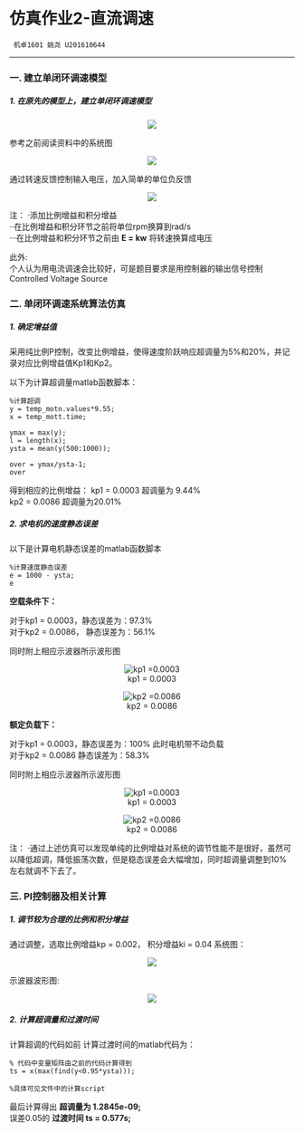 # 仿真作业2-直流调速

     机卓1601 姚尧 U201610644    

---
### 一. 建立单闭环调速模型

##### 1. 在原先的模型上，建立单闭环调速模型
<div align=center>

![](https://raw.githubusercontent.com/Simon142857/homework/master/U201610644/仿真作业2-直流调速/figure/system_2.png )
</div>
参考之前阅读资料中的系统图

<div align=center>

![](https://raw.githubusercontent.com/Simon142857/homework/master/U201610644/仿真作业2-直流调速/figure/system_1.png )
</div>


通过转速反馈控制输入电压，加入简单的单位负反馈

<div align=center>

![](https://raw.githubusercontent.com/Simon142857/homework/master/U201610644/仿真作业2-直流调速/figure/system_3.png )
</div>

注： 
·添加比例增益和积分增益  
··在比例增益和积分环节之前将单位rpm换算到rad/s  
···在比例增益和积分环节之前由 **E = kw** 将转速换算成电压  

此外:  
个人认为用电流调速会比较好，可是题目要求是用控制器的输出信号控制Controlled Voltage Source


### 二. 单闭环调速系统算法仿真
##### 1. 确定增益值

采用纯比例P控制，改变比例增益，使得速度阶跃响应超调量为5%和20%，并记录对应比例增益值Kp1和Kp2。

以下为计算超调量matlab函数脚本：

```
%计算超调
y = temp_motn.values*9.55;
x = temp_mott.time;

ymax = max(y);
l = length(x);
ysta = mean(y(500:1000));

over = ymax/ysta-1;
over

```
得到相应的比例增益： 
kp1 = 0.0003 超调量为 9.44%   
kp2 = 0.0086 超调量为20.01%



##### 2. 求电机的速度静态误差

以下是计算电机静态误差的matlab函数脚本

```
%计算速度静态误差
e = 1000 - ysta;
e
```
**空载条件下：**

对于kp1 = 0.0003，静态误差为：97.3%  
对于kp2 = 0.0086， 静态误差为：56.1%

同时附上相应示波器所示波形图
<div align=center>

![kp1 =0.0003](https://raw.githubusercontent.com/Simon142857/homework/master/U201610644/仿真作业2-直流调速/figure/sensor_1.png )  
kp1 = 0.0003
</div>


<div align=center>

![kp2 =0.0086](https://raw.githubusercontent.com/Simon142857/homework/master/U201610644/仿真作业2-直流调速/figure/sensor_2.png )  
kp2 = 0.0086
</div>




**额定负载下：**

对于kp1 = 0.0003，静态误差为：100% 此时电机带不动负载  
对于kp2 = 0.0086 静态误差为：58.3% 

同时附上相应示波器所示波形图
<div align=center>

![kp1 =0.0003](https://raw.githubusercontent.com/Simon142857/homework/master/U201610644/仿真作业2-直流调速/figure/sensor_3.png )  
kp1 = 0.0003
</div>


<div align=center>

![kp2 =0.0086](https://raw.githubusercontent.com/Simon142857/homework/master/U201610644/仿真作业2-直流调速/figure/sensor_4.png )  
kp2 = 0.0086
</div>

注：
·通过上述仿真可以发现单纯的比例增益对系统的调节性能不是很好，虽然可以降低超调，降低振荡次数，但是稳态误差会大幅增加，同时超调量调整到10%左右就调不下去了。


### 三. PI控制器及相关计算
##### 1. 调节较为合理的比例和积分增益
通过调整，选取比例增益kp = 0.002， 积分增益ki = 0.04
系统图：
<div align=center>

![](https://raw.githubusercontent.com/Simon142857/homework/master/U201610644/仿真作业2-直流调速/figure/pid_1.png )
</div>

示波器波形图:
<div align=center>

![](https://raw.githubusercontent.com/Simon142857/homework/master/U201610644/仿真作业2-直流调速/figure/pid_2.png )
</div>

##### 2. 计算超调量和过渡时间

计算超调的代码如前
计算过渡时间的matlab代码为：
```
% 代码中变量矩阵由之前的代码计算得到
ts = x(max(find(y<0.95*ysta)));

%具体可见文件中的计算script
```
最后计算得出 **超调量为 1.2845e-09;**    
误差0.05的 **过渡时间 ts = 0.577s;**